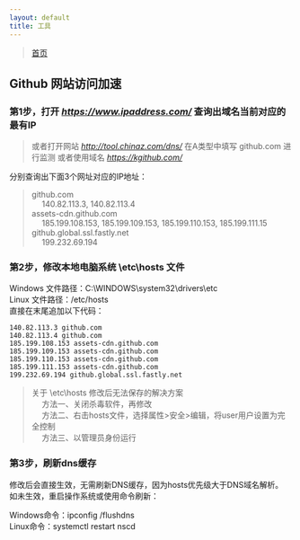 ```yaml
---
layout: default
title: 工具
---
```


> [首页](/index.html)

## Github 网站访问加速

### 第1步，打开 *https://www.ipaddress.com/* 查询出域名当前对应的最有IP

> 或者打开网站 *http://tool.chinaz.com/dns/* 在A类型中填写 github.com 进行监测
> 或者使用域名 *https://kgithub.com/*

分别查询出下面3个网址对应的IP地址：

> github.com  
> &emsp; 140.82.113.3, 140.82.113.4  
> assets-cdn.github.com  
> &emsp; 185.199.108.153, 185.199.109.153, 185.199.110.153, 185.199.111.15  
> github.global.ssl.fastly.net  
> &emsp; 199.232.69.194

### 第2步，修改本地电脑系统 \etc\hosts 文件

Windows 文件路径：C:\WINDOWS\system32\drivers\etc  
Linux 文件路径：/etc/hosts  
直接在末尾追加以下代码：

``` 
140.82.113.3 github.com  
140.82.113.4 github.com  
185.199.108.153 assets-cdn.github.com  
185.199.109.153 assets-cdn.github.com  
185.199.110.153 assets-cdn.github.com  
185.199.111.153 assets-cdn.github.com  
199.232.69.194 github.global.ssl.fastly.net
```

> 关于 \etc\hosts 修改后无法保存的解决方案   
> &emsp; 方法一、关闭杀毒软件，再修改  
> &emsp; 方法二、右击hosts文件，选择属性>安全>编辑，将user用户设置为完全控制  
> &emsp; 方法三、以管理员身份运行

### 第3步，刷新dns缓存

修改后会直接生效，无需刷新DNS缓存，因为hosts优先级大于DNS域名解析。  
如未生效，重启操作系统或使用命令刷新：

Windows命令：ipconfig /flushdns  
Linux命令：systemctl restart nscd
